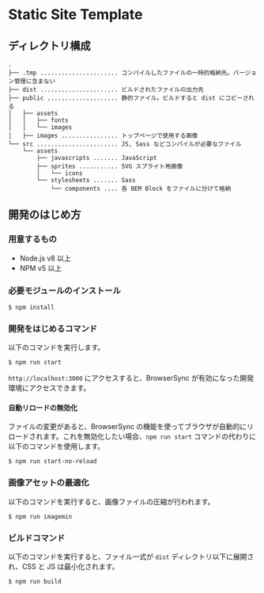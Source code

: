 # Static Site Template

## ディレクトリ構成
```
.
├── .tmp ...................... コンパイルしたファイルの一時的格納先。バージョン管理に含まない
├── dist ...................... ビルドされたファイルの出力先
├── public .................... 静的ファイル。ビルドすると dist にコピーされる
│   ├── assets
│   │   ├── fonts
│   │   └── images
│   ├── images ................ トップページで使用する画像
└── src ....................... JS, Sass などコンパイルが必要なファイル
    └── assets
        ├── javascripts ....... JavaScript
        ├── sprites ........... SVG スプライト用画像
        │   └── icons
        └── stylesheets ....... Sass
            └── components .... 各 BEM Block をファイルに分けて格納
```

## 開発のはじめ方

### 用意するもの
- Node.js v8 以上
- NPM v5 以上

### 必要モジュールのインストール
```
$ npm install
```

### 開発をはじめるコマンド
以下のコマンドを実行します。

```
$ npm run start
```

  `http://localhost:3000` にアクセスすると、BrowserSync が有効になった開発環境にアクセスできます。

#### 自動リロードの無効化
ファイルの変更があると、BrowserSync の機能を使ってブラウザが自動的にリロードされます。これを無効化したい場合、`npm run start` コマンドの代わりに以下のコマンドを使用します。

```
$ npm run start-no-reload
```

### 画像アセットの最適化
以下のコマンドを実行すると、画像ファイルの圧縮が行われます。
```
$ npm run imagemin
```

### ビルドコマンド
以下のコマンドを実行すると、ファイル一式が `dist` ディレクトリ以下に展開され、CSS と JS は最小化されます。
```
$ npm run build
```
